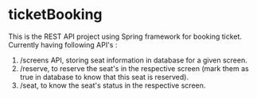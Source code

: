 # ticketBooking

This is the REST API project using Spring framework for booking ticket. Currently having following API's :
1) /screens API, storing seat information in database for a given screen.
2) /reserve, to reserve the seat's in the respective screen (mark them as true in database to know that this seat is reserved).
3) /seat, to know the seat's status in the respective screen.
